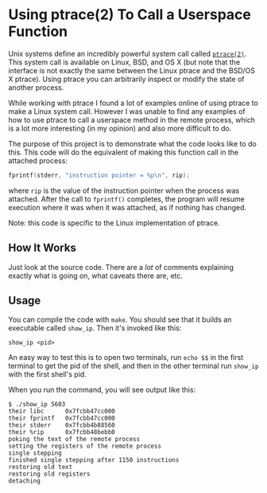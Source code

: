 # Using ptrace(2) To Call a Userspace Function

Unix systems define an incredibly powerful system call called
[`ptrace(2)`](http://man7.org/linux/man-pages/man2/ptrace.2.html). This system
call is available on Linux, BSD, and OS X (but note that the interface is not
exactly the same between the Linux ptrace and the BSD/OS X ptrace). Using ptrace
you can arbitrarily inspect or modify the state of another process.

While working with ptrace I found a lot of examples online of using ptrace to
make a Linux system call. However I was unable to find any examples of how to
use ptrace to call a userspace method in the remote process, which is a lot more
interesting (in my opinion) and also more difficult to do.

The purpose of this project is to demonstrate what the code looks like to do
this. This code will do the equivalent of making this function call in the
attached process:

```c
fprintf(stderr, "instruction pointer = %p\n", rip);
```

where `rip` is the value of the instruction pointer when the process was
attached. After the call to `fprintf()` completes, the program will resume
execution where it was when it was attached, as if nothing has changed.

Note: this code is specific to the Linux implementation of ptrace.

## How It Works

Just look at the source code. There are a *lot* of comments explaining exactly
what is going on, what caveats there are, etc.

## Usage

You can compile the code with `make`. You should see that it builds an
executable called `show_ip`. Then it's invoked like this:

    show_ip <pid>

An easy way to test this is to open two terminals, run `echo $$` in the first
terminal to get the pid of the shell, and then in the other terminal run
`show_ip` with the first shell's pid.

When you run the command, you will see output like this:

```
$ ./show_ip 5603
their libc      0x7fcbb47cc000
their fprintf   0x7fcbb47cc000
their stderr    0x7fcbb4b88560
their %rip      0x7fcbb48bebb0
poking the text of the remote process
setting the registers of the remote process
single stepping
finished single stepping after 1150 instructions
restoring old text
restoring old registers
detaching
```
